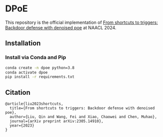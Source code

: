 # DPoE

This repository is the official implementation of [From shortcuts to triggers: Backdoor defense with denoised poe](https://arxiv.org/pdf/2305.14910v2.pdf) at NAACL 2024.

## Installation


### Install via Conda and Pip

```bash
conda create -n dpoe python=3.8
conda activate dpoe
pip install -r requirements.txt
```

## Citation
```
@article{liu2023shortcuts,
  title={From shortcuts to triggers: Backdoor defense with denoised poe},
  author={Liu, Qin and Wang, Fei and Xiao, Chaowei and Chen, Muhao},
  journal={arXiv preprint arXiv:2305.14910},
  year={2023}
}
```
